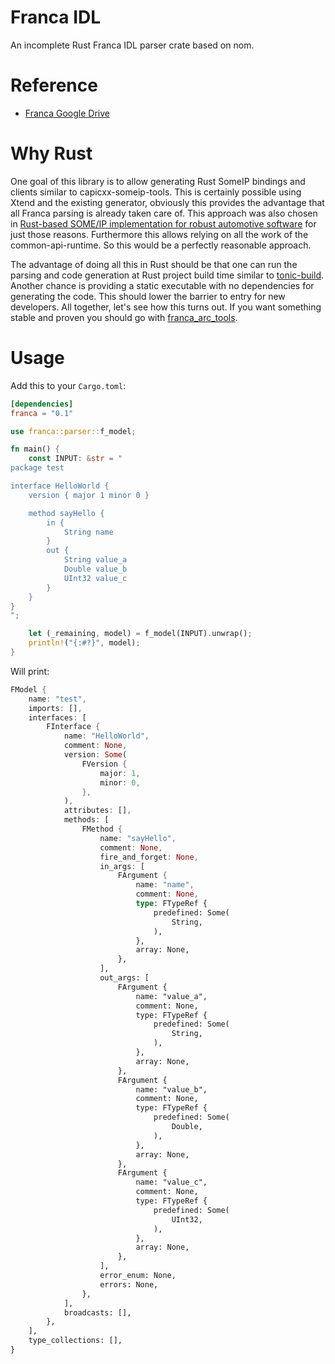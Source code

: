 # Franca IDL

An incomplete Rust Franca IDL parser crate based on nom.

# Reference

- [Franca Google Drive](https://drive.google.com/drive/folders/0B7JseVbR6jvhUnhLOUM5ZGxOOG8?resourcekey=0-U-X53hicOvlqAZCG86dCUQ)

# Why Rust

One goal of this library is to allow generating Rust SomeIP bindings and clients similar to capicxx-someip-tools.
This is certainly possible using Xtend and the existing generator, obviously this provides the advantage that all Franca parsing is already taken care of.
This approach was also chosen in [Rust-based SOME/IP implementation for robust automotive software](https://repositorio-aberto.up.pt/bitstream/10216/133192/2/449878.pdf) for just those reasons.
Furthermore this allows relying on all the work of the common-api-runtime. So this would be a perfectly reasonable approach.

The advantage of doing all this in Rust should be that one can run the parsing and code generation at Rust project build time similar to [tonic-build](https://github.com/hyperium/tonic/tree/master/tonic-build).
Another chance is providing a static executable with no dependencies for generating the code. This should lower the barrier to entry for new developers.
All together, let's see how this turns out. If you want something stable and proven you should go with [franca_arc_tools](https://github.com/COVESA/franca_ara_tools).

# Usage

Add this to your `Cargo.toml`:

```toml
[dependencies]
franca = "0.1"
```

```rust
use franca::parser::f_model;

fn main() {
    const INPUT: &str = "
package test

interface HelloWorld {
    version { major 1 minor 0 }

    method sayHello {
        in {
            String name
        }
        out {
            String value_a
            Double value_b
            UInt32 value_c
        }
    }
}
";

    let (_remaining, model) = f_model(INPUT).unwrap();
    println!("{:#?}", model);
}
```

Will print:

```Rust
FModel {
    name: "test",
    imports: [],
    interfaces: [
        FInterface {
            name: "HelloWorld",
            comment: None,
            version: Some(
                FVersion {
                    major: 1,
                    minor: 0,
                },
            ),
            attributes: [],
            methods: [
                FMethod {
                    name: "sayHello",
                    comment: None,
                    fire_and_forget: None,
                    in_args: [
                        FArgument {
                            name: "name",
                            comment: None,
                            type: FTypeRef {
                                predefined: Some(
                                    String,
                                ),
                            },
                            array: None,
                        },
                    ],
                    out_args: [
                        FArgument {
                            name: "value_a",
                            comment: None,
                            type: FTypeRef {
                                predefined: Some(
                                    String,
                                ),
                            },
                            array: None,
                        },
                        FArgument {
                            name: "value_b",
                            comment: None,
                            type: FTypeRef {
                                predefined: Some(
                                    Double,
                                ),
                            },
                            array: None,
                        },
                        FArgument {
                            name: "value_c",
                            comment: None,
                            type: FTypeRef {
                                predefined: Some(
                                    UInt32,
                                ),
                            },
                            array: None,
                        },
                    ],
                    error_enum: None,
                    errors: None,
                },
            ],
            broadcasts: [],
        },
    ],
    type_collections: [],
}
```